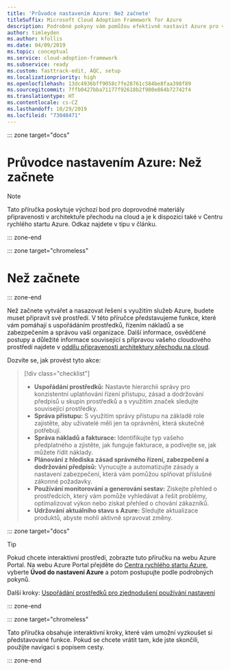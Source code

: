 ```yaml
---
title: 'Průvodce nastavením Azure: Než začnete'
titleSuffix: Microsoft Cloud Adoption Framework for Azure
description: Podrobné pokyny vám pomůžou efektivně nastavit Azure pro vaši organizaci.
author: timleyden
ms.author: kfollis
ms.date: 04/09/2019
ms.topic: conceptual
ms.service: cloud-adoption-framework
ms.subservice: ready
ms.custom: fasttrack-edit, AQC, setup
ms.localizationpriority: high
ms.openlocfilehash: 13dc4936bff9058c7fe28761c584be8faa398f89
ms.sourcegitcommit: 7ffb0427bba71177f92618b2f980e864b72742f4
ms.translationtype: HT
ms.contentlocale: cs-CZ
ms.lasthandoff: 10/29/2019
ms.locfileid: "73048471"
---
```

::: zone target="docs"

# <a name="azure-setup-guide-before-you-start"></a>Průvodce nastavením Azure: Než začnete

> [!NOTE]
> Tato příručka poskytuje výchozí bod pro doprovodné materiály připravenosti v architektuře přechodu na cloud a je k dispozici také v Centru rychlého startu Azure. Odkaz najdete v tipu v článku.

::: zone-end

::: zone target="chromeless"

# <a name="before-you-start"></a>Než začnete

::: zone-end

Než začnete vytvářet a nasazovat řešení s využitím služeb Azure, budete muset připravit své prostředí. V této příručce představujeme funkce, které vám pomáhají s uspořádáním prostředků, řízením nákladů a se zabezpečením a správou vaší organizace. Další informace, osvědčené postupy a důležité informace související s přípravou vašeho cloudového prostředí najdete v [oddílu připravenosti architektury přechodu na cloud](../index.md).

Dozvíte se, jak provést tyto akce:

> [!div class="checklist"]
>
> - **Uspořádání prostředků:** Nastavte hierarchii správy pro konzistentní uplatňování řízení přístupu, zásad a dodržování předpisů u skupin prostředků a s využitím značek sledujte související prostředky.
> - **Správa přístupu:** S využitím správy přístupu na základě role zajistěte, aby uživatelé měli jen ta oprávnění, která skutečně potřebují.
> - **Správa nákladů a fakturace:** Identifikujte typ vašeho předplatného a zjistěte, jak funguje fakturace, a podívejte se, jak můžete řídit náklady.
> - **Plánování z hlediska zásad správného řízení, zabezpečení a dodržování předpisů:** Vynucujte a automatizujte zásady a nastavení zabezpečení, která vám pomůžou splňovat příslušné zákonné požadavky.
> - **Používání monitorování a generování sestav:** Získejte přehled o prostředcích, který vám pomůže vyhledávat a řešit problémy, optimalizovat výkon nebo získat přehled o chování zákazníků.
> - **Udržování aktuálního stavu s Azure:** Sledujte aktualizace produktů, abyste mohli aktivně spravovat změny.

::: zone target="docs"

> [!TIP]
> Pokud chcete interaktivní prostředí, zobrazte tuto příručku na webu Azure Portal. Na webu Azure Portal přejděte do [Centra rychlého startu Azure](https://portal.azure.com/?feature.quickstart=true#blade/Microsoft_Azure_Resources/QuickstartCenterBlade), vyberte **Úvod do nastavení Azure** a potom postupujte podle podrobných pokynů.

Další kroky: [Uspořádání prostředků pro zjednodušení používání nastavení](./organize-resources.md)

::: zone-end

::: zone target="chromeless"

Tato příručka obsahuje interaktivní kroky, které vám umožní vyzkoušet si představované funkce. Pokud se chcete vrátit tam, kde jste skončili, použijte navigaci s popisem cesty.

::: zone-end
